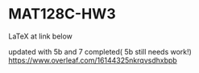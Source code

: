 # MAT128C-HW3

LaTeX at link below

updated with 5b and 7 completed( 5b still needs work!)
https://www.overleaf.com/16144325nkrqvsdhxbpb
